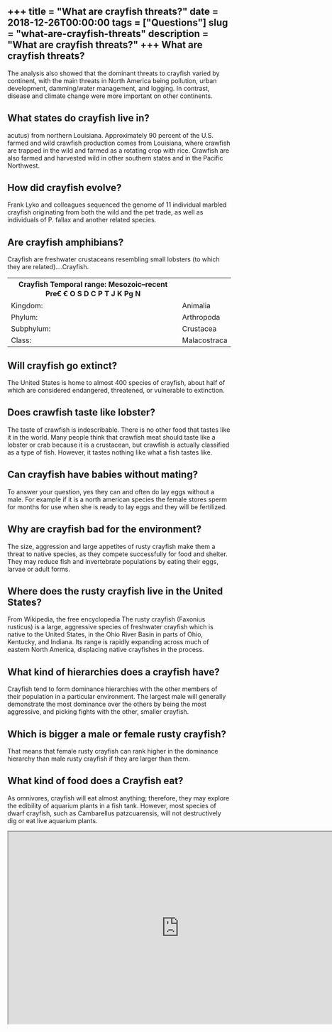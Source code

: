 +++
title = "What are crayfish threats?"
date = 2018-12-26T00:00:00
tags = ["Questions"]
slug = "what-are-crayfish-threats"
description = "What are crayfish threats?"
+++
What are crayfish threats?
--------------------------

The analysis also showed that the dominant threats to crayfish varied by continent, with the main threats in North America being pollution, urban development, damming/water management, and logging. In contrast, disease and climate change were more important on other continents.

What states do crayfish live in?
--------------------------------

acutus) from northern Louisiana. Approximately 90 percent of the U.S. farmed and wild crawfish production comes from Louisiana, where crawfish are trapped in the wild and farmed as a rotating crop with rice. Crawfish are also farmed and harvested wild in other southern states and in the Pacific Northwest.

How did crayfish evolve?
------------------------

Frank Lyko and colleagues sequenced the genome of 11 individual marbled crayfish originating from both the wild and the pet trade, as well as individuals of P. fallax and another related species.

Are crayfish amphibians?
------------------------

Crayfish are freshwater crustaceans resembling small lobsters (to which they are related)….Crayfish.

<table><tr><th>Crayfish Temporal range: Mesozoic–recent PreꞒ Ꞓ O S D C P T J K Pg N</th></tr><tr><td>Kingdom:</td><td>Animalia</td></tr><tr><td>Phylum:</td><td>Arthropoda</td></tr><tr><td>Subphylum:</td><td>Crustacea</td></tr><tr><td>Class:</td><td>Malacostraca</td></tr></table>

Will crayfish go extinct?
-------------------------

The United States is home to almost 400 species of crayfish, about half of which are considered endangered, threatened, or vulnerable to extinction.

Does crawfish taste like lobster?
---------------------------------

The taste of crawfish is indescribable. There is no other food that tastes like it in the world. Many people think that crawfish meat should taste like a lobster or crab because it is a crustacean, but crawfish is actually classified as a type of fish. However, it tastes nothing like what a fish tastes like.

Can crayfish have babies without mating?
----------------------------------------

To answer your question, yes they can and often do lay eggs without a male. For example if it is a north american species the female stores sperm for months for use when she is ready to lay eggs and they will be fertilized.

Why are crayfish bad for the environment?
-----------------------------------------

The size, aggression and large appetites of rusty crayfish make them a threat to native species, as they compete successfully for food and shelter. They may reduce fish and invertebrate populations by eating their eggs, larvae or adult forms.

Where does the rusty crayfish live in the United States?
--------------------------------------------------------

From Wikipedia, the free encyclopedia The rusty crayfish (Faxonius rusticus) is a large, aggressive species of freshwater crayfish which is native to the United States, in the Ohio River Basin in parts of Ohio, Kentucky, and Indiana. Its range is rapidly expanding across much of eastern North America, displacing native crayfishes in the process.

What kind of hierarchies does a crayfish have?
----------------------------------------------

Crayfish tend to form dominance hierarchies with the other members of their population in a particular environment. The largest male will generally demonstrate the most dominance over the others by being the most aggressive, and picking fights with the other, smaller crayfish.

Which is bigger a male or female rusty crayfish?
------------------------------------------------

That means that female rusty crayfish can rank higher in the dominance hierarchy than male rusty crayfish if they are larger than them.

What kind of food does a Crayfish eat?
--------------------------------------

As omnivores, crayfish will eat almost anything; therefore, they may explore the edibility of aquarium plants in a fish tank. However, most species of dwarf crayfish, such as Cambarellus patzcuarensis, will not destructively dig or eat live aquarium plants.

<iframe allow="accelerometer; autoplay; clipboard-write; encrypted-media; gyroscope; picture-in-picture" allowfullscreen="" class="__youtube_prefs__  epyt-is-override  no-lazyload" data-no-lazy="1" data-origheight="433" data-origwidth="770" data-skipgform_ajax_framebjll="" height="433" id="_ytid_15363" loading="lazy" src="https://www.youtube.com/embed/uSHiS9XE4Tw?enablejsapi=1&autoplay=0&cc_load_policy=0&cc_lang_pref=&iv_load_policy=1&loop=0&modestbranding=0&rel=1&fs=1&playsinline=0&autohide=2&theme=dark&color=red&controls=1&" title="YouTube player" width="770"></iframe>